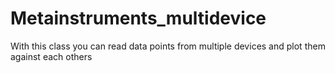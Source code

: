 # Metainstruments_multidevice
With this class you can read data points from multiple devices and plot them against each others
